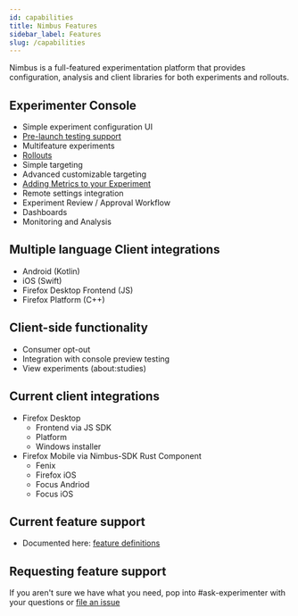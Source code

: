 ```yaml
---
id: capabilities
title: Nimbus Features
sidebar_label: Features
slug: /capabilities
---
```


Nimbus is a full-featured experimentation platform that provides configuration, analysis and client libraries for both experiments and rollouts.

## Experimenter Console
- Simple experiment configuration UI
- [Pre-launch testing support](https://experimenter.info/workflow/preview)
- Multifeature experiments
- [Rollouts](/deep-dives/experimenter/rollouts.mdx)
- Simple targeting
- Advanced customizable targeting
- [Adding Metrics to your Experiment](https://experimenter.info/faq/Metric%20Availability/non-guardrail-outcome)
- Remote settings integration
- Experiment Review / Approval Workflow
- Dashboards
- Monitoring and Analysis

## Multiple language Client integrations
- Android (Kotlin)
- iOS (Swift)
- Firefox Desktop Frontend (JS)
- Firefox Platform (C++)

## Client-side functionality
- Consumer opt-out
- Integration with console preview testing
- View experiments (about:studies)

## Current client integrations
- Firefox Desktop
  - Frontend via JS SDK
  - Platform
  - Windows installer
- Firefox Mobile via Nimbus-SDK Rust Component
  - Fenix
  - Firefox iOS
  - Focus Andriod
  - Focus iOS

## Current feature support
- Documented here: [feature definitions](https://experimenter.info/feature-definition)

## Requesting feature support
If you aren't sure we have what you need, pop into #ask-experimenter with your questions or [file an issue](https://mozilla-hub.atlassian.net/secure/CreateIssueDetails!init.jspa?pid=10203&issuetype=10097) 
